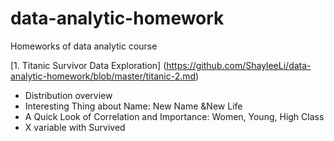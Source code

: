 # data-analytic-homework
Homeworks of data analytic course

[1. Titanic Survivor Data Exploration]
(https://github.com/ShayleeLi/data-analytic-homework/blob/master/titanic-2.md)
* Distribution overview
* Interesting Thing about Name: New Name &New Life
* A Quick Look of Correlation and Importance: Women, Young, High Class
* X variable with Survived
